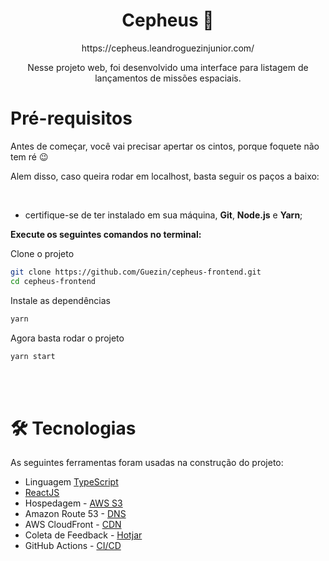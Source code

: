 <h1 align="center">Cepheus 🚀 </h1>
<p align="center">https://cepheus.leandroguezinjunior.com/</p>

<p align="center">Nesse projeto web, foi desenvolvido uma interface para listagem de lançamentos de missões espaciais.</p>

<h1>Pré-requisitos</h1>

Antes de começar, você vai precisar apertar os cintos, porque foquete não tem ré 😉

Alem disso, caso queira rodar em localhost, basta seguir os paços a baixo:

<br>

- certifique-se de ter instalado em sua máquina, **Git**, **Node.js** e **Yarn**;

**Execute os seguintes comandos no terminal:**

Clone o projeto
```bash
git clone https://github.com/Guezin/cepheus-frontend.git
cd cepheus-frontend
```

Instale as dependências
```bash
yarn
```

Agora basta rodar o projeto
```bash
yarn start
```

<br>
<br>

<h1>🛠 Tecnologias</h1>

As seguintes ferramentas foram usadas na construção do projeto:

- Linguagem [TypeScript](https://pt-br.reactjs.org/)
- [ReactJS](https://pt-br.reactjs.org/)
- Hospedagem - [AWS S3](https://aws.amazon.com/pt/s3/)
- Amazon Route 53 - [DNS](https://aws.amazon.com/pt/route53/)
- AWS CloudFront - [CDN](https://aws.amazon.com/pt/cloudfront/)
- Coleta de Feedback - [Hotjar](https://www.hotjar.com/)
- GitHub Actions - [CI/CD](https://github.com/features/actions)

